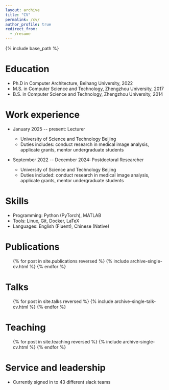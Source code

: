 ```yaml
---
layout: archive
title: "CV"
permalink: /cv/
author_profile: true
redirect_from:
  - /resume
---
```


{% include base_path %}

Education
======
* Ph.D in Computer Architecture, Beihang University, 2022
* M.S. in Computer Science and Technology, Zhengzhou University, 2017
* B.S. in Computer Science and Technology, Zhengzhou University, 2014

Work experience
======
* January 2025 -- present: Lecturer 
  * University of Science and Technology Beijing
  * Duties includes: conduct research in medical image analysis, applicate grants, mentor undergraduate students


* September 2022 -- December 2024: Postdoctoral Researcher
  * University of Science and Technology Beijing
  * Duties included: conduct research in medical image analysis, applicate grants, mentor undergraduate students
  
Skills
======
* Programming: Python (PyTorch), MATLAB
* Tools: Linux, Git, Docker, LaTeX
* Languages: English (Fluent), Chinese (Native)

Publications
======
  <ul>{% for post in site.publications reversed %}
    {% include archive-single-cv.html %}
  {% endfor %}</ul>
  
Talks
======
  <ul>{% for post in site.talks reversed %}
    {% include archive-single-talk-cv.html  %}
  {% endfor %}</ul>
  
Teaching
======
  <ul>{% for post in site.teaching reversed %}
    {% include archive-single-cv.html %}
  {% endfor %}</ul>
  
Service and leadership
======
* Currently signed in to 43 different slack teams
